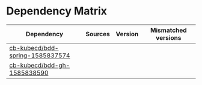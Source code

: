 # Dependency Matrix

Dependency | Sources | Version | Mismatched versions
---------- | ------- | ------- | -------------------
[cb-kubecd/bdd-spring-1585837574](https://github.com/cb-kubecd/bdd-spring-1585837574.git) |  | []() | 
[cb-kubecd/bdd-gh-1585838590](https://github.com/cb-kubecd/bdd-gh-1585838590.git) |  | []() | 
